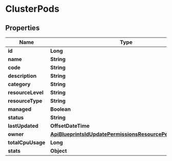 

# ClusterPods

## Properties

Name | Type | Description | Notes
------------ | ------------- | ------------- | -------------
**id** | **Long** |  |  [optional]
**name** | **String** |  |  [optional]
**code** | **String** |  |  [optional]
**description** | **String** |  |  [optional]
**category** | **String** |  |  [optional]
**resourceLevel** | **String** |  |  [optional]
**resourceType** | **String** |  |  [optional]
**managed** | **Boolean** |  |  [optional]
**status** | **String** |  |  [optional]
**lastUpdated** | **OffsetDateTime** |  |  [optional]
**owner** | [**ApiBlueprintsIdUpdatePermissionsResourcePermissionSites**](ApiBlueprintsIdUpdatePermissionsResourcePermissionSites.md) |  |  [optional]
**totalCpuUsage** | **Long** |  |  [optional]
**stats** | **Object** |  |  [optional]



